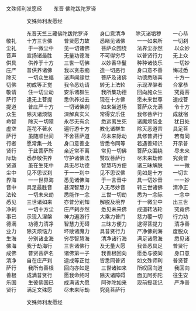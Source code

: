   文殊师利发愿经
　　东晋 佛陀跋陀罗译




　　　　文殊师利发愿经

　　　　东晋天竺三藏佛陀跋陀罗译
　　身口意清净　　除灭诸垢秽
　　一心恭敬礼　　十方三世佛
　　普贤愿力故　　悉睹见诸佛
　　一一如来所　　一切刹尘礼
　　于一微尘中　　见一切诸佛
　　菩萨众围绕　　法界尘亦然
　　以众妙音声　　宣扬诸最胜
　　无量功德海　　不可得穷尽
　　以普贤行力　　无上众供具
　　供养于十方　　三世一切佛
　　以妙香华鬘　　种种诸伎乐
　　一切妙庄严　　普供养诸佛
　　我以贪恚痴　　造一切恶行
　　身口意不善　　悔过悉除灭
　　一切众生福　　诸声闻缘觉
　　菩萨及诸佛　　功德悉随喜
　　十方一切佛　　初成等正觉
　　我令悉劝请　　转无上法轮
　　示现涅槃者　　合掌恭敬请
　　住一切尘劫　　安乐诸群生
　　我所集功德　　回向施众生
　　究竟菩萨行　　逮无上菩提
　　悉供养过去　　现在十方佛
　　愿未来世尊　　速成菩提道
　　普庄严十方　　一切诸佛刹
　　如来坐道场　　菩萨众充满
　　令十方众生　　除灭诸烦恼
　　深解真实义　　常得安乐住
　　我修菩萨行　　成就宿命智
　　除灭一切障　　永尽无有余
　　悉远离生死　　诸魔烦恼业
　　犹日处虚空　　莲花不著水
　　遍行游十方　　教化诸群生
　　除灭恶道苦　　具足菩萨行
　　虽随顺世间　　不舍菩萨道
　　尽未来际劫　　具修普贤行
　　若有同行者　　愿常集一处
　　身口意善业　　皆悉令同等
　　若遇善知识　　开示普贤行
　　于此菩萨所　　亲近常不离
　　常见一切佛　　菩萨众围绕
　　尽未来际劫　　悉恭敬供养
　　守护诸佛法　　赞叹菩萨行
　　尽未来劫修　　究竟普贤道
　　虽在生死中　　具无尽功德
　　智慧巧方便　　诸三昧解脱
　　一一微尘中　　见不思议刹
　　于一一刹中　　见不思议佛
　　见如是十方　　一切世界海
　　一一世界海　　悉见诸佛海
　　于一言音中　　具一切妙音
　　一一妙音中　　具足最胜音
　　甚深智慧力　　入无尽妙音
　　转三世诸佛　　清净正法轮
　　一切未来劫　　悉能作一念
　　三世一切劫　　悉为一念际
　　一念中悉见　　三世诸如来
　　亦普分别知　　解脱及境界
　　于一微尘中　　出三世净刹
　　一切十方尘　　庄严刹亦然
　　悉见未来佛　　成道转法轮
　　究竟佛事已　　示现入涅槃
　　神力遍游行　　大乘力普门
　　慈力覆一切　　行力功德满
　　功德力清净　　智慧力无碍
　　三昧方便力　　逮得菩提力
　　清净善业力　　除灭烦恼力
　　坏散诸魔力　　具普贤行力
　　严净佛刹海　　度脱众生海
　　分别诸业海　　穷尽智慧海
　　清净诸行海　　满足诸愿海
　　悉见诸佛海　　我于劫海行
　　三世诸佛行　　及无量大愿
　　我皆悉具足　　普贤行成佛
　　普贤菩萨名　　诸佛第一子
　　我善根回向　　愿悉与彼同
　　身口意清净　　自在庄严刹
　　逮成等正觉　　皆悉同普贤
　　如文殊师利　　普贤菩萨行
　　我所有善根　　回向亦如是
　　三世诸如来　　所叹回向道
　　我回向善根　　成满普贤行
　　愿我命终时　　除灭诸障碍
　　面见阿弥陀　　往生安乐国
　　生彼佛国已　　成满诸大愿
　　阿弥陀如来　　现前授我记
　　严净普贤行　　满足文殊愿
　　尽未来际劫　　究竟菩萨行

　　　　文殊师利发愿经


